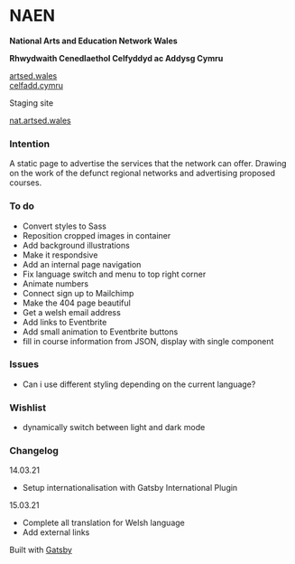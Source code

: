 # NAEN

**National Arts and Education Network Wales**

**Rhwydwaith Cenedlaethol Celfyddyd ac Addysg Cymru**

[artsed.wales](https://artsed.wales/)<br />
[celfadd.cymru](https://celfadd.cymru/)

Staging site

[nat.artsed.wales](https://nat.artsed.wales/)

### Intention

A static page to advertise the services that the network can offer. Drawing on the work of the defunct regional networks and advertising proposed courses.

### To do

- Convert styles to Sass
- Reposition cropped images in container
- Add background illustrations
- Make it respondsive
- Add an internal page navigation
- Fix language switch and menu to top right corner
- Animate numbers
- Connect sign up to Mailchimp
- Make the 404 page beautiful
- Get a welsh email address
- Add links to Eventbrite
- Add small animation to Eventbrite buttons
- fill in course information from JSON, display with single component

### Issues

- Can i use different styling depending on the current language?

### Wishlist

- dynamically switch between light and dark mode

### Changelog

14.03.21

- Setup internationalisation with Gatsby International Plugin

15.03.21

- Complete all translation for Welsh language
- Add external links

Built with [Gatsby](https://www.gatsbyjs.com/)
